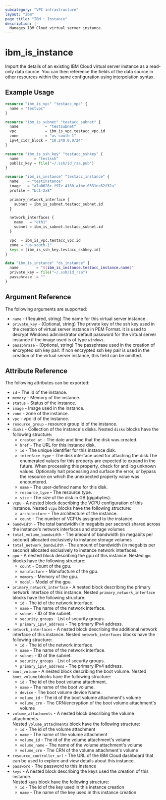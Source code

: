 ```yaml
---
subcategory: "VPC infrastructure"
layout: "ibm"
page_title: "IBM : Instance"
description: |-
  Manages IBM Cloud virtual server instance.
---
```


# ibm\_is_instance

Import the details of an existing IBM Cloud virtual server instance  as a read-only data source. You can then reference the fields of the data source in other resources within the same configuration using interpolation syntax.


## Example Usage

```terraform
resource "ibm_is_vpc" "testacc_vpc" {
  name = "testvpc"
}

resource "ibm_is_subnet" "testacc_subnet" {
  name            = "testsubnet"
  vpc             = ibm_is_vpc.testacc_vpc.id
  zone            = "us-south-1"
  ipv4_cidr_block = "10.240.0.0/24"
}

resource "ibm_is_ssh_key" "testacc_sshkey" {
  name       = "testssh"
  public_key = file("~/.ssh/id_rsa.pub")
}

resource "ibm_is_instance" "testacc_instance" {
  name    = "testinstance"
  image   = "a7a0626c-f97e-4180-afbe-0331ec62f32a"
  profile = "bc1-2x8"

  primary_network_interface {
    subnet = ibm_is_subnet.testacc_subnet.id
  }

  network_interfaces {
    name   = "eth1"
    subnet = ibm_is_subnet.testacc_subnet.id
  }

  vpc  = ibm_is_vpc.testacc_vpc.id
  zone = "us-south-1"
  keys = [ibm_is_ssh_key.testacc_sshkey.id]
}

data "ibm_is_instance" "ds_instance" {
  name        = "${ibm_is_instance.testacc_instance.name}"
  private_key = file("~/.ssh/id_rsa")
  passphrase  = ""
}

```

## Argument Reference

The following arguments are supported:

* `name` - (Required, string) The name for this virtual server instance .
* `private_key` - (Optional, string) The private key of the ssh key used in the creation of virtual server instance in PEM Format. It is used to decrypt Windows administrator default password for the virtual server instance if the image used is of type `windows`.
* `passphrase` - (Optional, string) The passphrase used in the creation of encrypted ssh key pair. If non encrypted ssh key pair is used in the creation of the virtual server instance, this field can be omitted.

## Attribute Reference

The following attributes can be exported:

* `id` - The id of the instance.
* `memory` - Memory of the instance.
* `status` - Status of the instance.
* `image` - Image used in the instance.
* `zone` - zone of the instance.
* `vpc` - vpc id of the instance.
* `resource_group` - resource group id of the instance.
* `disks` - Collection of the instance's disks. Nested `disks` blocks have the following structure:
	* `created_at` - The date and time that the disk was created.
	* `href` - The URL for this instance disk.
	* `id` - The unique identifier for this instance disk.
	* `interface_type` - The disk interface used for attaching the disk.The enumerated values for this property are expected to expand in the future. When processing this property, check for and log unknown values. Optionally halt processing and surface the error, or bypass the resource on which the unexpected property value was encountered.
	* `name` - The user-defined name for this disk.
	* `resource_type` - The resource type.
	* `size` - The size of the disk in GB (gigabytes).
* `vcpu` - A nested block describing the VCPU configuration of this instance.
Nested `vcpu` blocks have the following structure:
  * `architecture` - The architecture of the instance.
  * `count` - The number of VCPUs assigned to the instance.
* `bandwidth` - The total bandwidth (in megabits per second) shared across the instance's network interfaces and storage volumes
* `total_volume_bandwidth` - The amount of bandwidth (in megabits per second) allocated exclusively to instance storage volumes
* `total_network_bandwidth` - The amount of bandwidth (in megabits per second) allocated exclusively to instance network interfaces.
* `gpu` - A nested block describing the gpu of this instance.
Nested `gpu` blocks have the following structure:
  * `count` - Count of the gpu.
  * `manufacture` - Manufacture of the gpu.
  * `memory` - Memory of the gpu.
  * `model` - Model of the gpu.
* `primary_network_interface` - A nested block describing the primary network interface of this instance.
Nested `primary_network_interface` blocks have the following structure:
  * `id` - The id of the network interface.
  * `name` - The name of the network interface.
  * `subnet` -  ID of the subnet.
  * `security_groups` -  List of security groups.
  * `primary_ipv4_address` - The primary IPv4 address.
* `network_interfaces` - A nested block describing the additional network interface of this instance.
Nested `network_interfaces` blocks have the following structure:
  * `id` - The id of the network interface.
  * `name` - The name of the network interface.
  * `subnet` -  ID of the subnet.
  * `security_groups` -  List of security groups.
  * `primary_ipv4_address` - The primary IPv4 address.
* `boot_volume` - A nested block describing the boot volume.
Nested `boot_volume` blocks have the following structure:
  * `id` -  The id of the boot volume attachment.
  * `name` - The name of the boot volume.
  * `device` -  The boot volume device Name.
  * `volume_id` - The id of the boot volume attachment's volume
  * `volume_crn` - The CRN/encryption of the boot volume attachment's volume
* `volume_attachments` - A nested block describing the volume attachments.  
Nested `volume_attachments` block have the following structure:
  * `id` - The id of the volume attachment
  * `name` -  The name of the volume attachment
  * `volume_id` - The id of the volume attachment's volume
  * `volume_name` -  The name of the volume attachment's volume
  * `volume_crn` -  The CRN of the volume attachment's volume
* `resource_controller_url` - The URL of the IBM Cloud dashboard that can be used to explore and view details about this instance.
* `password` - The password to this instance
* `keys` - A nested block describing the keys used the creation of this instance.  
Nested `keys` block have the following structure:
  * `id` - The id of the key used in this instance creation
  * `name` -  The name of the key used in this instance creation
